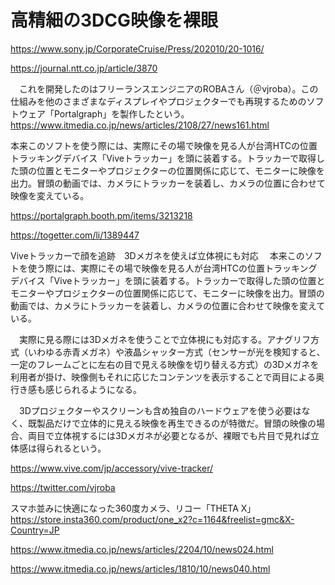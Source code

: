 # 高精細の3DCG映像を裸眼
https://www.sony.jp/CorporateCruise/Press/202010/20-1016/


https://journal.ntt.co.jp/article/3870


　これを開発したのはフリーランスエンジニアのROBAさん（＠vjroba）。この仕組みを他のさまざまなディスプレイやプロジェクターでも再現するためのソフトウェア「Portalgraph」を製作したという。
 https://www.itmedia.co.jp/news/articles/2108/27/news161.html


本来このソフトを使う際には、実際にその場で映像を見る人が台湾HTCの位置トラッキングデバイス「Viveトラッカー」を頭に装着する。トラッカーで取得した頭の位置とモニターやプロジェクターの位置関係に応じて、モニターに映像を出力。冒頭の動画では、カメラにトラッカーを装着し、カメラの位置に合わせて映像を変えている。


https://portalgraph.booth.pm/items/3213218

https://togetter.com/li/1389447


Viveトラッカーで顔を追跡　3Dメガネを使えば立体視にも対応
　本来このソフトを使う際には、実際にその場で映像を見る人が台湾HTCの位置トラッキングデバイス「Viveトラッカー」を頭に装着する。トラッカーで取得した頭の位置とモニターやプロジェクターの位置関係に応じて、モニターに映像を出力。冒頭の動画では、カメラにトラッカーを装着し、カメラの位置に合わせて映像を変えている。

　実際に見る際には3Dメガネを使うことで立体視にも対応する。アナグリフ方式（いわゆる赤青メガネ）や液晶シャッター方式（センサーが光を検知すると、一定のフレームごとに左右の目で見える映像を切り替える方式）の3Dメガネを利用者が掛け、映像側もそれに応じたコンテンツを表示することで両目による奥行き感も感じられるようになる。

　3Dプロジェクターやスクリーンも含め独自のハードウェアを使う必要はなく、既製品だけで立体的に見える映像を再生できるのが特徴だ。冒頭の映像の場合、両目で立体視するには3Dメガネが必要となるが、裸眼でも片目で見れば立体感は得られるという。
 
 
 https://www.vive.com/jp/accessory/vive-tracker/
 
 https://twitter.com/vjroba
 
 スマホ並みに快適になった360度カメラ、リコー「THETA X」
 https://store.insta360.com/product/one_x2?c=1164&freelist=gmc&X-Country=JP
 
 https://www.itmedia.co.jp/news/articles/2204/10/news024.html
 
 https://www.itmedia.co.jp/news/articles/1810/10/news040.html

